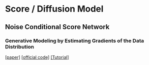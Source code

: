 # Score / Diffusion Model


## Noise Conditional Score Network
### Generative Modeling by Estimating Gradients of the Data Distribution 
[[paper]](https://arxiv.org/abs/1907.05600) [[official code]](https://github.com/ermongroup/ncsn) [[Tutorial]](https://drive.google.com/file/d/1TtIRgTS2PHhB66Dq2d17fRuaaJKDqxwo/view?usp=sharing)

